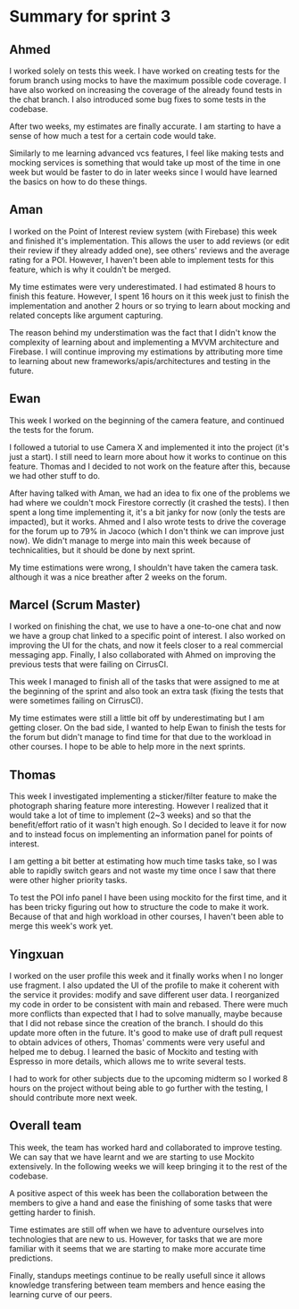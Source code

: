 # Summary for sprint 3

## Ahmed

I worked solely on tests this week. I have worked on creating tests for the forum branch using mocks to have the maximum possible code coverage. I have also worked on increasing the coverage of the already found tests in the chat branch. I also introduced some bug fixes to some tests in the codebase.

After two weeks, my estimates are finally accurate. I am starting to have a sense of how much a test for a certain code would take.

Similarly to me learning advanced vcs features, I feel like making tests and mocking services is something that would take up most of the time in one week but would be faster to do in later weeks since I would have learned the basics on how to do these things.


## Aman 

I worked on the Point of Interest review system (with Firebase) this week and finished it's implementation. This allows the user to add reviews (or edit their review if they already added one), see others' reviews and the average rating for a POI. However, I haven't been able to implement tests for this feature, which is why it couldn't be merged.

My time estimates were very underestimated. I had estimated 8 hours to finish this feature. However, I spent 16 hours on it this week just to finish the implementation and another 2 hours or so trying to learn about mocking and related concepts like argument capturing.

The reason behind my understimation was the fact that I didn't know the complexity of learning about and implementing a MVVM architecture and Firebase. I will continue improving my estimations by attributing more time to learning about new frameworks/apis/architectures and testing in the future.


## Ewan

This week I worked on the beginning of the camera feature, and continued the tests for the forum. 

I followed a tutorial to use Camera X and implemented it into the project (it's just a start). I still need to learn more about how it works to continue on this feature. Thomas and I decided to not work on the feature after this, because we had other stuff to do.

After having talked with Aman, we had an idea to fix one of the problems we had where we couldn't mock Firestore correctly (it crashed the tests).
I then spent a long time implementing it, it's a bit janky for now (only the tests are impacted), but it works. Ahmed and I also wrote tests to drive the coverage for the forum up to 79% in Jacoco (which I don't think we can improve just now). We didn't manage to merge into main this week because of technicalities, but it should be done by next sprint.

My time estimations were wrong, I shouldn't have taken the camera task. although it was a nice breather after 2 weeks on the forum. 


## Marcel (Scrum Master)

I worked on finishing the chat, we use to have a one-to-one chat and now we have a group chat linked to a specific point of interest. I also worked on improving the UI for the chats, and now it feels closer to a real commercial messaging app. Finally, I also collaborated with Ahmed on improving the previous tests that were failing on CirrusCI.

This week I managed to finish all of the tasks that were assigned to me at the beginning of the sprint and also took an extra task (fixing the tests that were sometimes failing on CirrusCI). 

My time estimates were still a little bit off by underestimating but I am getting closer. On the bad side, I wanted to help Ewan to finish the tests for the forum but didn't manage to find time for that due to the workload in other courses. I hope to be able to help more in the next sprints.


## Thomas

This week I investigated implementing a sticker/filter feature to make the photograph sharing feature more interesting. However I realized that it would take a lot of time to implement (2~3 weeks) and so that the benefit/effort ratio of it wasn't high enough. So I decided to leave it for now and to instead focus on implementing an information panel for points of interest.

I am getting a bit better at estimating how much time tasks take, so I was able to rapidly switch gears and not waste my time once I saw that there were other higher priority tasks.

To test the POI info panel I have been using mockito for the first time, and it has been tricky figuring out how to structure the code to make it work. Because of that and high workload in other courses, I haven't been able to merge this week's work yet.

## Yingxuan

I worked on the user profile this week and it finally works when I no longer use fragment. I also updated the UI of the profile to make it coherent with the service it provides: modify and save different user data. I reorganized my code in order to be consistent with main and rebased. There were much more conflicts than expected that I had to solve manually, maybe because that I did not rebase since the creation of the branch. I should do this update more often in the future. It's good to make use of draft pull request to obtain advices of others, Thomas' comments were very useful and helped me to debug. I learned the basic of Mockito and testing with Espresso in more details, which allows me to write several tests.

I had to work for other subjects due to the upcoming midterm so I worked 8 hours on the project without being able to go further with the testing, I should contribute more next week.





## Overall team

This week, the team has worked hard and collaborated to improve testing. We can say that we have learnt and we are starting to use Mockito extensively. In the following weeks we will keep bringing it to the rest of the codebase. 

A positive aspect of this week has been the collaboration between the members to give a hand and ease the finishing of some tasks that were getting harder to finish. 

Time estimates are still off when we have to adventure ourselves into technologies that are new to us. However, for tasks that we are more familiar with it seems that we are starting to make more accurate time predictions. 

Finally, standups meetings continue to be really usefull since it allows knowledge transfering between team members and hence easing the learning curve of our peers.
